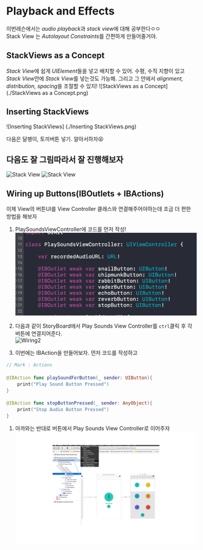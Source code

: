 # Playback and Effects

이번레슨에서는 *audio playback*과 *stack view*에 대해 공부한다ㅇㅇ  
Stack View 는 *Autolayout Constraints*를 간편하게 만들어줄거야.

## StackViews as a Concept

*Stack View*에 쉽게 *UIElement*들을 넣고 배치할 수 있어. 수평, 수직 지향이 있고 *Stack View*안에 *Stack View*를 넣는것도 가능해. 그리고 그 안에서 *alignment, distribution, spacing*을 조절할 수 있지!
 ![StackViews as a Concept] (./StackViews as a Concept.png)

## Inserting StackViews
 
![Inserting StackViews] (./Inserting StackViews.png)

다음은 달팽이, 토끼버튼 넣기. 알아서하자😝

## 다음도 잘 그림따라서 잘 진행해보자

![Stack View](https://d17h27t6h515a5.cloudfront.net/topher/2016/November/582a7fd2_document-outline/document-outline.png)
![Stack View](https://d17h27t6h515a5.cloudfront.net/topher/2016/November/582a8006_interface/interface.png)

## Wiring up Buttons(IBOutlets + IBActions)

이제 View의 버튼UI를 View Controller 클래스와 연결해주어야하는데 조금 더 편한 방법을 해보자

1. PlaySoundsViewController에 코드를 먼저 작성!    
![Wiring1](./Wiring1.png)

1. 다음과 같이 StoryBoard에서 Play Sounds View Controller를 `ctrl`클릭 후 각 버튼에 연결지어준다.  
![Wiring2](./Wirirng2.png)

1. 이번에는 IBAction을 만들어보자. 먼저 코드를 작성하고
```swift
// Mark : Actions

@IBAction func playSoundForButton(_ sender: UIButton){
    print("Play Sound Button Pressed")
}

@IBAction func stopButtonPressed(_ sender: AnyObject){
    print("Stop Audio Button Pressed")
}
```

1. 아까와는 반대로 버튼에서 Play Sounds View Controller로 이어주자
![Wiring3](./Wiring3.png)





